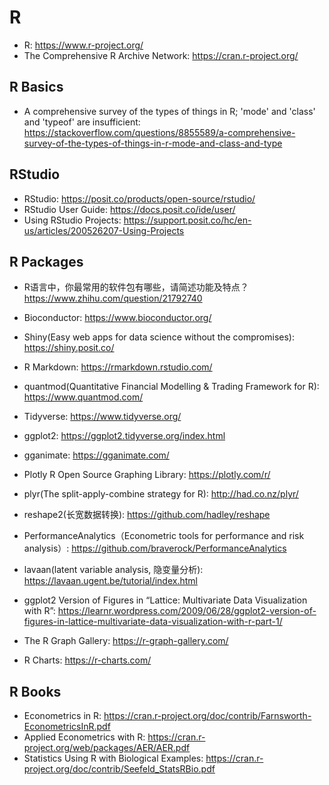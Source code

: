 # R

* R: <https://www.r-project.org/>
* The Comprehensive R Archive Network: <https://cran.r-project.org/>

## R Basics

* A comprehensive survey of the types of things in R; 'mode' and 'class' and 'typeof' are insufficient: <https://stackoverflow.com/questions/8855589/a-comprehensive-survey-of-the-types-of-things-in-r-mode-and-class-and-type>

## RStudio

* RStudio: <https://posit.co/products/open-source/rstudio/>
* RStudio User Guide: <https://docs.posit.co/ide/user/>
* Using RStudio Projects: <https://support.posit.co/hc/en-us/articles/200526207-Using-Projects>

## R Packages

* R语言中，你最常用的软件包有哪些，请简述功能及特点？<https://www.zhihu.com/question/21792740>

* Bioconductor: <https://www.bioconductor.org/>
* Shiny(Easy web apps for data science without the compromises): <https://shiny.posit.co/>
* R Markdown: <https://rmarkdown.rstudio.com/>
* quantmod(Quantitative Financial Modelling & Trading Framework for R): <https://www.quantmod.com/>
* Tidyverse: <https://www.tidyverse.org/>
* ggplot2: <https://ggplot2.tidyverse.org/index.html>
* gganimate: <https://gganimate.com/>
* Plotly R Open Source Graphing Library: <https://plotly.com/r/>
* plyr(The split-apply-combine strategy for R): <http://had.co.nz/plyr/>
* reshape2(长宽数据转换): <https://github.com/hadley/reshape>
* PerformanceAnalytics（Econometric tools for performance and risk analysis）: <https://github.com/braverock/PerformanceAnalytics>
* lavaan(latent variable analysis, 隐变量分析): <https://lavaan.ugent.be/tutorial/index.html>

* ggplot2 Version of Figures in “Lattice: Multivariate Data Visualization with R”: <https://learnr.wordpress.com/2009/06/28/ggplot2-version-of-figures-in-lattice-multivariate-data-visualization-with-r-part-1/>
* The R Graph Gallery: <https://r-graph-gallery.com/>
* R Charts: <https://r-charts.com/>

## R Books

* Econometrics in R: <https://cran.r-project.org/doc/contrib/Farnsworth-EconometricsInR.pdf>
* Applied Econometrics with R: <https://cran.r-project.org/web/packages/AER/AER.pdf>
* Statistics Using R with Biological Examples: <https://cran.r-project.org/doc/contrib/Seefeld_StatsRBio.pdf>